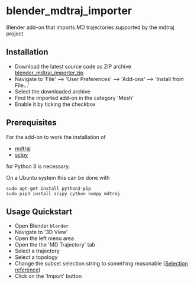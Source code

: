 # blender_mdtraj_importer
Blender add-on that imports MD trajectories supported by the mdtraj project

## Installation
- Download the latest source code as ZIP archive
[blender_mdtraj_importer.zip](https://github.com/breuerss/blender_mdtraj_importer/archive/master.zip)
- Navigate to 'File' --> 'User Preferences' --> 'Add-ons' --> 'Install from File...'
- Select the downloaded archive
- Find the imported add-on in the category 'Mesh'
- Enable it by ticking the checkbox

## Prerequisites
For the add-on to work the installation of

- [mdtraj](https://github.com/mdtraj/mdtraj)
- [scipy](https://github.com/scipy/scipy)

for Python 3 is necessary.

On a Ubuntu system this can be done with
```shell
sudo apt-get install python3-pip
sudo pip3 install scipy cython numpy mdtraj
```

## Usage Quickstart
- Open Blender `blender`
- Navigate to '3D View'
- Open the left menu area
- Open the the 'MD Trajectory' tab
- Select a trajectory
- Select a topology
- Change the subset selection string to something reasonable
([Selection reference](http://mdtraj.org/1.7.2/atom_selection.html))
- Click on the 'Import' button
